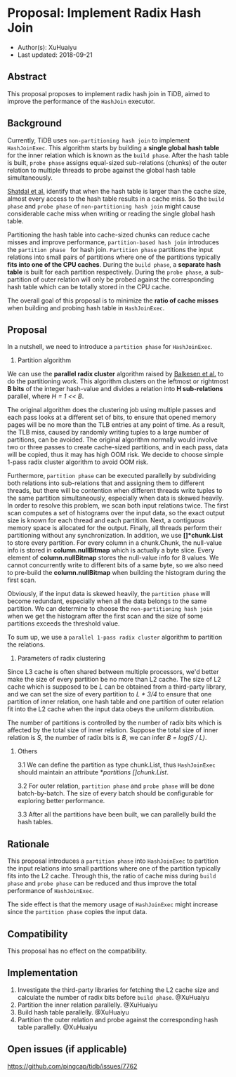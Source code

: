 # Proposal: Implement Radix Hash Join 

- Author(s):     XuHuaiyu
- Last updated:  2018-09-21

## Abstract

This proposal proposes to implement radix hash join in TiDB, aimed to improve the performance of the `HashJoin` executor. 

## Background

Currently, TiDB uses `non-partitioning hash join` to implement `HashJoinExec`. This algorithm starts by building a **single global hash table** for the inner relation which is known as the `build phase`. After the hash table is built, `probe phase` assigns equal-sized sub-relations (chunks) of the outer relation to multiple threads to probe against the global hash table simultaneously.

[Shatdal et al.](https://web.archive.org/web/20180417031602/http://www.inf.uni-konstanz.de/dbis/teaching/ws0203/main-memory-dbms/download/CCA.pdf) identify that when the hash table is larger than the cache size, almost every access to the
hash table results in a cache miss. So the `build phase` and `probe phase` of `non-partitioning hash join` might cause considerable cache miss when writing or reading the single global hash table.

Partitioning the hash table into cache-sized chunks can reduce cache misses and improve performance, `partition-based hash join` introduces the `partition phase ` for hash join. `Partition phase` partitions the input relations into small pairs of partitions where one of the partitions typically **fits into one of the CPU caches**. During the `build phase`, a **separate hash table** is built for each partition respectively. During the `probe phase`, a sub-partition of outer relation will only be probed against the corresponding hash table which can be totally stored in the CPU cache.

The overall goal of this proposal is to minimize the **ratio of cache misses** when building and probing hash table in `HashJoinExec`.

## Proposal

In a nutshell, we need to introduce a `partition phase` for `HashJoinExec`. 

1. Partition algorithm

We can use the **parallel radix cluster** algorithm raised by [Balkesen et al.](https://15721.courses.cs.cmu.edu/spring2016/papers/balkesen-icde2013.pdf) to do the partitioning work. This algorithm clusters on the leftmost or rightmost **B bits** of the integer hash-value and divides a relation into **H sub-relations** parallel, where *H = 1 << B*.

The original algorithm does the clustering job using multiple passes and each pass looks at a different set of bits, to ensure that opened memory pages will be no more than the TLB entries at any point of time. As a result, the TLB miss, caused by randomly writing tuples to a large number of partitions, can be avoided. The original algorithm normally would involve two or three passes to create cache-sized partitions, and in each pass, data will be copied, thus it may has high OOM risk. We decide to choose simple 1-pass radix cluster algorithm to avoid OOM risk.

Furthermore, `partition phase` can be executed parallelly by subdividing both relations into sub-relations that and assigning them to different threads, but there will be contention when different threads write tuples to the same partition simultaneously, especially when data is skewed heavily. In order to resolve this problem, we scan both input relations twice. The first scan computes a set of histograms over the input data, so the exact output size is known for each thread and each partition. Next, a contiguous memory space is allocated for the output. Finally, all threads perform their partitioning without any synchronization. In addition, we use **[]\*chunk.List** to store every partition. For every column in a chunk.Chunk, the null-value info is stored in **column.nullBitmap** which is actually a byte slice. Every element of **column.nullBitmap** stores the null-value info for 8 values. We cannot concurrently write to different bits of a same byte, so we also need to pre-build the **column.nullBitmap** when building the histogram during the first scan.

Obviously, if the input data is skewed heavily, the `partition phase` will become redundant, especially when all the data belongs to the same partition. We can determine to choose the `non-partitioning hash join` when we get the histogram after the first scan and the size of some partitions exceeds the threshold value.

To sum up, we use a `parallel 1-pass radix cluster` algorithm to partition the relations. 

1. Parameters of radix clustering

Since L3 cache is often shared between multiple processors, we'd better make the size of every partition be no more than L2 cache. The size of L2 cache which is supposed to be *L* can be obtained from a third-party library, and we can set the size of every partition to *L \* 3/4* to ensure that one partition of inner relation, one hash table and one partition of outer relation fit into the L2 cache when the input data obeys the uniform distribution.

The number of partitions is controlled by the number of radix bits which is affected by the total size of inner relation. Suppose the total size of inner relation is *S*, the number of radix bits is *B*, we can infer *B = log(S / L)*.

1. Others

   3.1 We can define the partition as type chunk.List, thus `HashJoinExec` should maintain an attribute **partitions []*chunk.List**.

   3.2 For outer relation, `partition phase` and `probe phase` will be done batch-by-batch. The size of every batch should be configurable for exploring better performance.

   3.3 After all the partitions have been built, we can parallelly build the hash tables.

## Rationale

This proposal introduces a `partition phase` into `HashJoinExec` to partition the input relations into small partitions where one of the partition typically fits into the L2 cache. Through this, the ratio of cache miss during `build phase` and `probe phase` can be reduced and thus improve the total performance of `HashJoinExec`.

The side effect is that the memory usage of `HashJoinExec` might increase since the `partition phase` copies the input data. 

## Compatibility

This proposal has no effect on the compatibility.

## Implementation

1. Investigate the third-party libraries for fetching the L2 cache size and calculate the number of radix bits before `build phase`. @XuHuaiyu
2. Partition the inner relation parallelly. @XuHuaiyu
3. Build hash table parallelly. @XuHuaiyu
4. Partition the outer relation and probe against the corresponding hash table parallelly. @XuHuaiyu

## Open issues (if applicable)

https://github.com/pingcap/tidb/issues/7762
